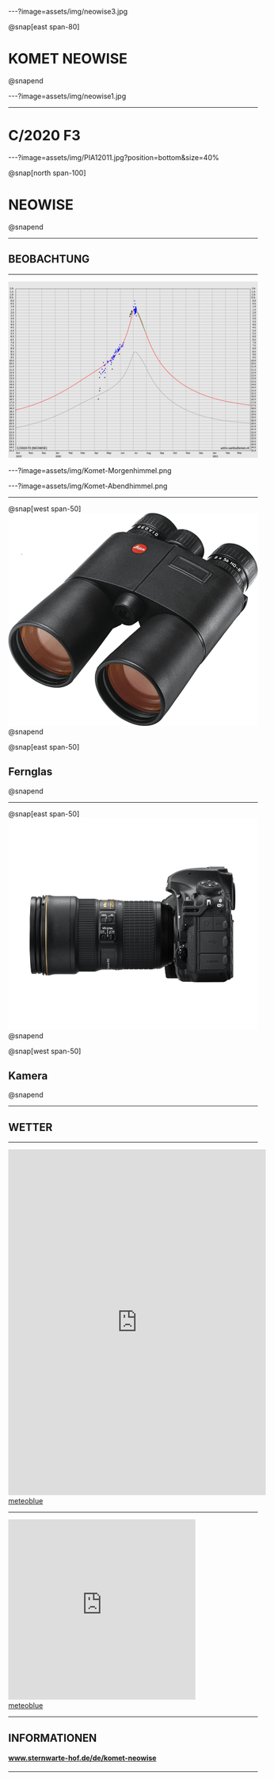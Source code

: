 ---?image=assets/img/neowise3.jpg

@snap[east span-80]
# KOMET **NEOWISE**
@snapend

---?image=assets/img/neowise1.jpg

---
# C/2020 F3

---?image=assets/img/PIA12011.jpg?position=bottom&size=40%

@snap[north span-100]
# NEO**WISE**
@snapend

---

## BEOBACHTUNG

---

![Lichtkurve](assets/img/lightcurve.png)

---?image=assets/img/Komet-Morgenhimmel.png

---?image=assets/img/Komet-Abendhimmel.png

---

@snap[west span-50]
![Fernglas](assets/img/fernglas.png)
@snapend

@snap[east span-50]
## Fernglas
@snapend

---

@snap[east span-50]
![Kamera](assets/img/nikon.png)
@snapend

@snap[west span-50]
## Kamera
@snapend

---

## WETTER

---

<iframe src="https://www.meteoblue.com/de/wetter/widget/seeing/hof_deutschland_2902768?geoloc=fixed&noground=0"  frameborder="0" scrolling="NO" allowtransparency="true" sandbox="allow-same-origin allow-scripts allow-popups allow-popups-to-escape-sandbox" style="width: 520px; height: 698px"></iframe><div><!-- DO NOT REMOVE THIS LINK --><a href="https://www.meteoblue.com/de/wetter/vorhersage/seeing/hof_deutschland_2902768?utm_source=weather_widget&utm_medium=linkus&utm_content=seeing&utm_campaign=Weather%2BWidget" target="_blank">meteoblue</a></div>

---

<iframe src="https://www.meteoblue.com/de/wetter/widget/daily/hof_deutschland_2902768?geoloc=fixed&days=7&tempunit=CELSIUS&windunit=KILOMETER_PER_HOUR&precipunit=MILLIMETER&coloured=coloured&pictoicon=0&pictoicon=1&maxtemperature=0&maxtemperature=1&mintemperature=0&mintemperature=1&windspeed=0&windspeed=1&windgust=0&winddirection=0&winddirection=1&uv=0&humidity=0&precipitation=0&precipitation=1&precipitationprobability=0&precipitationprobability=1&spot=0&spot=1&pressure=0&layout=dark"  frameborder="0" scrolling="NO" allowtransparency="true" sandbox="allow-same-origin allow-scripts allow-popups allow-popups-to-escape-sandbox" style="width: 378px; height: 364px"></iframe><div><!-- DO NOT REMOVE THIS LINK --><a href="https://www.meteoblue.com/de/wetter/woche/hof_deutschland_2902768?utm_source=weather_widget&utm_medium=linkus&utm_content=daily&utm_campaign=Weather%2BWidget" target="_blank">meteoblue</a></div>

---

## INFORMATIONEN
#### www.sternwarte-hof.de/de/komet-neowise

---